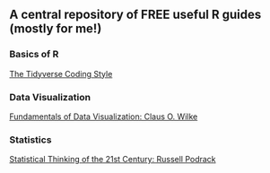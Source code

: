 ## A central repository of FREE useful R guides (mostly for me!)

### Basics of R 

[The Tidyverse Coding Style](https://style.tidyverse.org/)

### Data Visualization 

[Fundamentals of Data Visualization: Claus O. Wilke](https://serialmentor.com/dataviz/)

### Statistics 

[Statistical Thinking of the 21st Century: Russell Podrack](http://statsthinking21.org/index.html)

